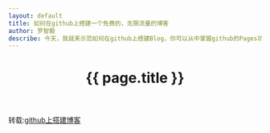 ```yaml
---
layout: default
title: 如何在github上搭建一个免费的，无限流量的博客
author: 罗智毅
describe: 今天，我就来示范如何在github上搭建Blog，你可以从中掌握github的Pages功能，以及Jekyll软件的基本用法。更重要的是，你会体会到一种建立网站的全新思路。
---
```


<header class="header">
	<h1>{{ page.title }}</h1>
</header>
<!-- /header -->

<section class="g-content">
	<div class="m-list">
		<p>
		转载:<a href="http://www.ruanyifeng.com/blog/2012/08/blogging_with_jekyll.html" target="_blank">github上搭建博客</a>
	    </p>
	</div>
</section>
